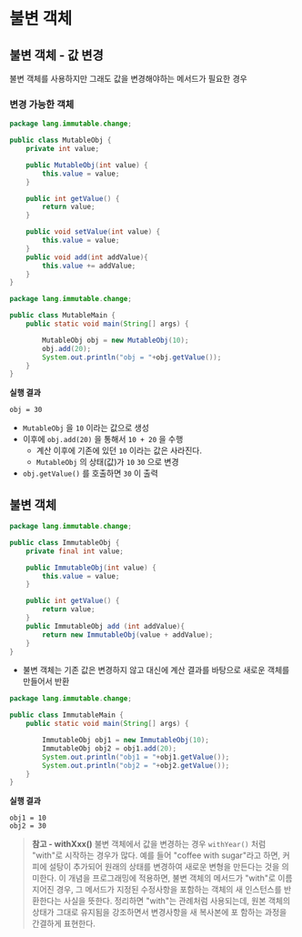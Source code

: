 # 불변 객체

## 불변 객체 - 값 변경
불변 객체를 사용하지만 그래도 값을 변경해야하는 메서드가 필요한 경우

### 변경 가능한 객체
```java
package lang.immutable.change;

public class MutableObj {
    private int value;

    public MutableObj(int value) {
        this.value = value;
    }

    public int getValue() {
        return value;
    }

    public void setValue(int value) {
        this.value = value;
    }
    public void add(int addValue){
        this.value += addValue;
    }
}
```

```java
package lang.immutable.change;

public class MutableMain {
    public static void main(String[] args) {

        MutableObj obj = new MutableObj(10);
        obj.add(20);
        System.out.println("obj = "+obj.getValue());
    }
}

```

**실행 결과**
```text
obj = 30
```
- `MutableObj` 을 `10` 이라는 값으로 생성
- 이후에 `obj.add(20)` 을 통해서 `10 + 20` 을 수행
	- 계산 이후에 기존에 있던 `10` 이라는 값은 사라진다.
	- `MutableObj` 의 상태(값)가 `10` `30` 으로 변경
- `obj.getValue()` 를 호출하면 `30` 이 출력

## 불변 객체 
```java
package lang.immutable.change;

public class ImmutableObj {
    private final int value;

    public ImmutableObj(int value) {
        this.value = value;
    }

    public int getValue() {
        return value;
    }
    public ImmutableObj add (int addValue){
        return new ImmutableObj(value + addValue);
    }
}
```
- 불변 객체는 기존 값은 변경하지 않고 대신에 계산 결과를 바탕으로 새로운 객체를 만들어서 반환

```java
package lang.immutable.change;

public class ImmutableMain {
    public static void main(String[] args) {

        ImmutableObj obj1 = new ImmutableObj(10);
        ImmutableObj obj2 = obj1.add(20);
        System.out.println("obj1 = "+obj1.getValue());
        System.out.println("obj2 = "+obj2.getValue());
    }
}
```
**실행 결과**
```text
obj1 = 10
obj2 = 30
```

>**참고 - withXxx()**
불변 객체에서 값을 변경하는 경우 `withYear()` 처럼 "with"로 시작하는 경우가 많다.
예를 들어 "coffee with sugar"라고 하면, 커피에 설탕이 추가되어 원래의 상태를 변경하여 새로운 변형을 만든다는 것을 의미한다.
이 개념을 프로그래밍에 적용하면, 불변 객체의 메서드가 "with"로 이름 지어진 경우, 그 메서드가 지정된 수정사항을 포함하는 객체의 새 인스턴스를 반환한다는 사실을 뜻한다.
정리하면 "with"는 관례처럼 사용되는데, 원본 객체의 상태가 그대로 유지됨을 강조하면서 변경사항을 새 복사본에 포 함하는 과정을 간결하게 표현한다.
